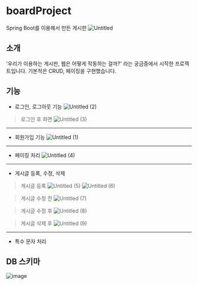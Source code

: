 # boardProject
Spring Boot를 이용해서 만든 게시판
![Untitled](https://user-images.githubusercontent.com/55385825/107005372-f8ce6100-67d2-11eb-8a0a-8006897a1ddf.png)

## 소개
'우리가 이용하는 게시판, 웹은 어떻게 작동하는 걸까?' 라는 궁금증에서 시작한 프로젝트입니다.
기본적은 CRUD, 페이징을 구현했습니다.

## 기능
- 로그인, 로그아웃 기능
![Untitled (2)](https://user-images.githubusercontent.com/55385825/107005517-2a472c80-67d3-11eb-88c2-96a00122729c.png)
> 로그인 후 화면
![Untitled (3)](https://user-images.githubusercontent.com/55385825/107005525-2b785980-67d3-11eb-9eb7-60040d1eb64a.png)
__________
- 회원가입 기능
![Untitled (1)](https://user-images.githubusercontent.com/55385825/107005512-287d6900-67d3-11eb-9cfc-8e3cb280b6ff.png)
________
- 페이징 처리
![Untitled (4)](https://user-images.githubusercontent.com/55385825/107005536-2e734a00-67d3-11eb-9477-601c88998ab9.png)
_____________
- 게시글 등록, 수정, 삭제
> 게시글 등록
![Untitled (5)](https://user-images.githubusercontent.com/55385825/107005535-2e734a00-67d3-11eb-8c76-45ae58ab232a.png)
![Untitled (6)](https://user-images.githubusercontent.com/55385825/107005533-2ddab380-67d3-11eb-8653-98a97c0ea352.png)

> 게시글 수정 전
![Untitled (7)](https://user-images.githubusercontent.com/55385825/107005532-2ddab380-67d3-11eb-9fcf-f8965d2f401a.png)

> 게시글 수정 후
![Untitled (8)](https://user-images.githubusercontent.com/55385825/107005540-2f0be080-67d3-11eb-915b-03f325744d98.png)

> 게시글 삭제 후
![Untitled (9)](https://user-images.githubusercontent.com/55385825/107005538-2f0be080-67d3-11eb-91e2-544055c5dc70.png)
______________
- 특수 문자 처리

## DB 스키마
![image](https://user-images.githubusercontent.com/55385825/107006370-6038e080-67d4-11eb-83ad-f47efa4e2989.png)
